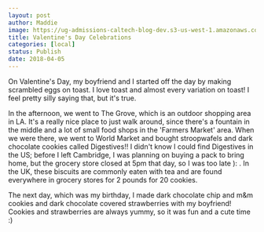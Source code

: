 ```yaml
---
layout: post
author: Maddie
image: https://ug-admissions-caltech-blog-dev.s3-us-west-1.amazonaws.com/old_pictures/6a0105349b8251970b01b7c95c4e67970b.png
title: Valentine's Day Celebrations
categories: [local]
status: Publish
date: 2018-04-05
---
```


On Valentine's Day, my boyfriend and I started off the day by making scrambled eggs on toast. I love toast and almost every variation on toast! I feel pretty silly saying that, but it's true.

In the afternoon, we went to The Grove, which is an outdoor shopping area in LA. It's a really nice place to just walk around, since there's a fountain in the middle and a lot of small food shops in the 'Farmers Market' area. 
When we were there, we went to World Market and bought stroopwafels and dark chocolate cookies called Digestives!! I didn't know I could find Digestives in the US; before I left Cambridge, I was planning on buying a pack to bring home, but the grocery store closed at 5pm that day, so I was too late ): . In the UK, these biscuits are commonly eaten with tea and are found everywhere in grocery stores for 2 pounds for 20 cookies.

The next day, which was my birthday, I made dark chocolate chip and m&amp;m cookies and dark chocolate covered strawberries with my boyfriend! Cookies and strawberries are always yummy, so it was fun and a cute time :)
